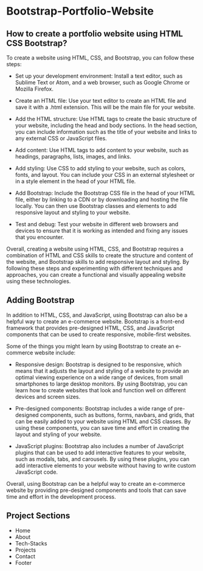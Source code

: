 # Bootstrap-Portfolio-Website

## How to create a portfolio website using HTML CSS Bootstrap?
To create a website using HTML, CSS, and Bootstrap, you can follow these steps:

- Set up your development environment: Install a text editor, such as Sublime Text or Atom, and a web browser, such as Google Chrome or Mozilla Firefox.

- Create an HTML file: Use your text editor to create an HTML file and save it with a .html extension. This will be the main file for your website.

- Add the HTML structure: Use HTML tags to create the basic structure of your website, including the head and body sections. In the head section, you can include information such as the title of your website and links to any external CSS or JavaScript files.

- Add content: Use HTML tags to add content to your website, such as headings, paragraphs, lists, images, and links.

- Add styling: Use CSS to add styling to your website, such as colors, fonts, and layout. You can include your CSS in an external stylesheet or in a style element in the head of your HTML file.

- Add Bootstrap: Include the Bootstrap CSS file in the head of your HTML file, either by linking to a CDN or by downloading and hosting the file locally. You can then use Bootstrap classes and elements to add responsive layout and styling to your website.

- Test and debug: Test your website in different web browsers and devices to ensure that it is working as intended and fixing any issues that you encounter.

Overall, creating a website using HTML, CSS, and Bootstrap requires a combination of HTML and CSS skills to create the structure and content of the website, and Bootstrap skills to add responsive layout and styling. By following these steps and experimenting with different techniques and approaches, you can create a functional and visually appealing website using these technologies.

## Adding Bootstrap
In addition to HTML, CSS, and JavaScript, using Bootstrap can also be a helpful way to create an e-commerce website. Bootstrap is a front-end framework that provides pre-designed HTML, CSS, and JavaScript components that can be used to create responsive, mobile-first websites.

Some of the things you might learn by using Bootstrap to create an e-commerce website include:

- Responsive design: Bootstrap is designed to be responsive, which means that it adjusts the layout and styling of a website to provide an optimal viewing experience on a wide range of devices, from small smartphones to large desktop monitors. By using Bootstrap, you can learn how to create websites that look and function well on different devices and screen sizes.

- Pre-designed components: Bootstrap includes a wide range of pre-designed components, such as buttons, forms, navbars, and grids, that can be easily added to your website using HTML and CSS classes. By using these components, you can save time and effort in creating the layout and styling of your website.

- JavaScript plugins: Bootstrap also includes a number of JavaScript plugins that can be used to add interactive features to your website, such as modals, tabs, and carousels. By using these plugins, you can add interactive elements to your website without having to write custom JavaScript code.

Overall, using Bootstrap can be a helpful way to create an e-commerce website by providing pre-designed components and tools that can save time and effort in the development process.

## Project Sections
- Home
- About
- Tech-Stacks
- Projects
- Contact
- Footer

